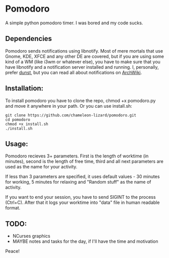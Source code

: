 # Pomodoro
A simple python pomodoro timer. I was bored and my code sucks.

## Dependencies
Pomodoro sends notifications using libnotify. Most of mere mortals that use Gnome, KDE, XFCE and any other DE are covered, but if you are using some kind of a WM (like i3wm or whatever else), you have to make sure that you have libnotify and a notification server installed and running. I, personally, prefer [dunst](https://github.com/dunst-project/dunst), but you can read all about notifications on [ArchWiki](https://wiki.archlinux.org/index.php/Desktop_notifications).

## Installation:
To install pomodoro you have to clone the repo, chmod +x pomodoro.py and move it anywhere in your path. Or you can use install.sh:
```
git clone https://github.com/chameleon-lizard/pomodoro.git
cd pomodoro
chmod +x install.sh
./install.sh
```

## Usage:
Pomodoro recieves 3+ parameters. First is the length of worktime (in minutes), second is the length of free time, third and all next parameters are used as the name for your activity.

If less than 3 parameters are specified, it uses default values - 30 minutes for working, 5 minutes for relaxing and "Random stuff" as the name of activity.

If you want to end your session, you have to send SIGINT to the process (Ctrl+C). After that it logs your worktime into "data" file in human readable format.

## TODO:
- NCurses graphics
- MAYBE notes and tasks for the day, if I'll have the time and motivation

Peace!
